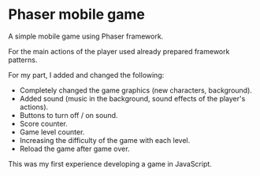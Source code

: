 # Phaser mobile game
 A simple mobile game using Phaser framework.
 
For the main actions of the player used already prepared framework patterns.

For my part, I added and changed the following:

- Completely changed the game graphics (new characters, background).
- Added sound (music in the background, sound effects of the player's actions).
- Buttons to turn off / on sound.
- Score counter.
- Game level counter.
- Increasing the difficulty of the game with each level.
- Reload the game after game over.

This was my first experience developing a game in JavaScript.
